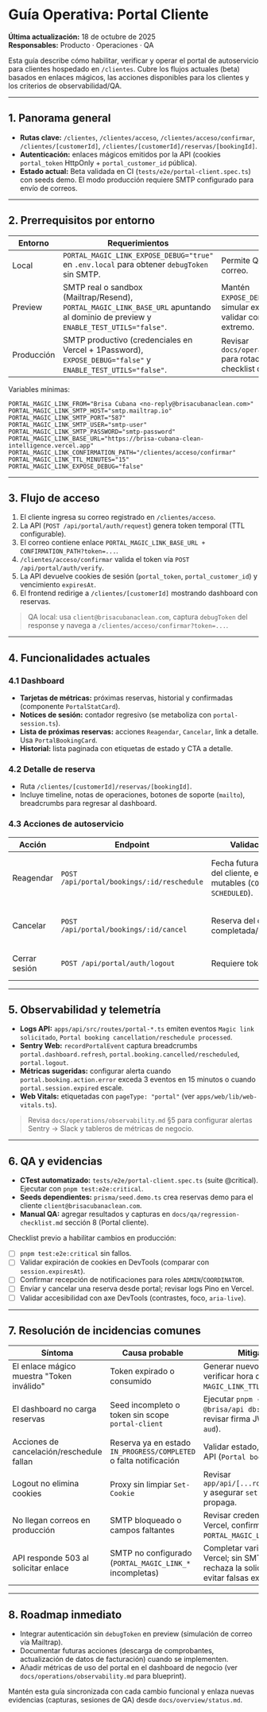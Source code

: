 # Guía Operativa: Portal Cliente

**Última actualización:** 18 de octubre de 2025  
**Responsables:** Producto · Operaciones · QA

Esta guía describe cómo habilitar, verificar y operar el portal de autoservicio para clientes hospedado en `/clientes`. Cubre los flujos actuales (beta) basados en enlaces mágicos, las acciones disponibles para los clientes y los criterios de observabilidad/QA.

---

## 1. Panorama general

- **Rutas clave:** `/clientes`, `/clientes/acceso`, `/clientes/acceso/confirmar`, `/clientes/[customerId]`, `/clientes/[customerId]/reservas/[bookingId]`.
- **Autenticación:** enlaces mágicos emitidos por la API (cookies `portal_token` HttpOnly + `portal_customer_id` pública).
- **Estado actual:** Beta validada en CI (`tests/e2e/portal-client.spec.ts`) con seeds demo. El modo producción requiere SMTP configurado para envío de correos.

---

## 2. Prerrequisitos por entorno

| Entorno    | Requerimientos                                                                                                                     | Notas                                                                                               |
| ---------- | ---------------------------------------------------------------------------------------------------------------------------------- | --------------------------------------------------------------------------------------------------- |
| Local      | `PORTAL_MAGIC_LINK_EXPOSE_DEBUG="true"` en `.env.local` para obtener `debugToken` sin SMTP.                                        | Permite QA rápido sin correo.                                                                       |
| Preview    | SMTP real o sandbox (Mailtrap/Resend), `PORTAL_MAGIC_LINK_BASE_URL` apuntando al dominio de preview y `ENABLE_TEST_UTILS="false"`. | Mantén `EXPOSE_DEBUG="false"` para simular experiencia real y validar correos de extremo a extremo. |
| Producción | SMTP productivo (credenciales en Vercel + 1Password), `EXPOSE_DEBUG="false"` y `ENABLE_TEST_UTILS="false"`.                        | Revisar `docs/operations/security.md` para rotación de claves y checklist de correo.                |

Variables mínimas:

```dotenv
PORTAL_MAGIC_LINK_FROM="Brisa Cubana <no-reply@brisacubanaclean.com>"
PORTAL_MAGIC_LINK_SMTP_HOST="smtp.mailtrap.io"
PORTAL_MAGIC_LINK_SMTP_PORT="587"
PORTAL_MAGIC_LINK_SMTP_USER="smtp-user"
PORTAL_MAGIC_LINK_SMTP_PASSWORD="smtp-password"
PORTAL_MAGIC_LINK_BASE_URL="https://brisa-cubana-clean-intelligence.vercel.app"
PORTAL_MAGIC_LINK_CONFIRMATION_PATH="/clientes/acceso/confirmar"
PORTAL_MAGIC_LINK_TTL_MINUTES="15"
PORTAL_MAGIC_LINK_EXPOSE_DEBUG="false"
```

---

## 3. Flujo de acceso

1. El cliente ingresa su correo registrado en `/clientes/acceso`.
2. La API (`POST /api/portal/auth/request`) genera token temporal (TTL configurable).
3. El correo contiene enlace `PORTAL_MAGIC_LINK_BASE_URL + CONFIRMATION_PATH?token=...`.
4. `/clientes/acceso/confirmar` valida el token vía `POST /api/portal/auth/verify`.
5. La API devuelve cookies de sesión (`portal_token`, `portal_customer_id`) y vencimiento `expiresAt`.
6. El frontend redirige a `/clientes/[customerId]` mostrando dashboard con reservas.

> QA local: usa `client@brisacubanaclean.com`, captura `debugToken` del response y navega a `/clientes/acceso/confirmar?token=...`.

---

## 4. Funcionalidades actuales

### 4.1 Dashboard

- **Tarjetas de métricas:** próximas reservas, historial y confirmadas (componente `PortalStatCard`).
- **Notices de sesión:** contador regresivo (se metaboliza con `portal-session.ts`).
- **Lista de próximas reservas:** acciones `Reagendar`, `Cancelar`, link a detalle. Usa `PortalBookingCard`.
- **Historial:** lista paginada con etiquetas de estado y CTA a detalle.

### 4.2 Detalle de reserva

- Ruta `/clientes/[customerId]/reservas/[bookingId]`.
- Incluye timeline, notas de operaciones, botones de soporte (`mailto`), breadcrumbs para regresar al dashboard.

### 4.3 Acciones de autoservicio

| Acción        | Endpoint                                   | Validaciones                                                                    | Efecto                                                                                      |
| ------------- | ------------------------------------------ | ------------------------------------------------------------------------------- | ------------------------------------------------------------------------------------------- |
| Reagendar     | `POST /api/portal/bookings/:id/reschedule` | Fecha futura, reserva del cliente, estados mutables (`CONFIRMED`, `SCHEDULED`). | Actualiza `scheduledAt`, registra nota opcional, genera notificación `BOOKING_RESCHEDULED`. |
| Cancelar      | `POST /api/portal/bookings/:id/cancel`     | Reserva del cliente, no completada/cancelada.                                   | Marca `CANCELLED`, registra motivo, notificación `BOOKING_CANCELLED`.                       |
| Cerrar sesión | `POST /api/portal/auth/logout`             | Requiere token portal                                                           | Limpia cookies y redirige a `/clientes/acceso`.                                             |

---

## 5. Observabilidad y telemetría

- **Logs API:** `apps/api/src/routes/portal-*.ts` emiten eventos `Magic link solicitado`, `Portal booking cancellation/reschedule processed`.
- **Sentry Web:** `recordPortalEvent` captura breadcrumbs `portal.dashboard.refresh`, `portal.booking.cancelled/rescheduled`, `portal.logout`.
- **Métricas sugeridas:** configurar alerta cuando `portal.booking.action.error` exceda 3 eventos en 15 minutos o cuando `portal.session.expired` escale.
- **Web Vitals:** etiquetadas con `pageType: "portal"` (ver `apps/web/lib/web-vitals.ts`).

> Revisa `docs/operations/observability.md` §5 para configurar alertas Sentry → Slack y tableros de métricas de negocio.

---

## 6. QA y evidencias

- **CTest automatizado:** `tests/e2e/portal-client.spec.ts` (suite @critical). Ejecutar con `pnpm test:e2e:critical`.
- **Seeds dependientes:** `prisma/seed.demo.ts` crea reservas demo para el cliente `client@brisacubanaclean.com`.
- **Manual QA:** agregar resultados y capturas en `docs/qa/regression-checklist.md` sección 8 (Portal cliente).

Checklist previo a habilitar cambios en producción:

- [ ] `pnpm test:e2e:critical` sin fallos.
- [ ] Validar expiración de cookies en DevTools (comparar con `session.expiresAt`).
- [ ] Confirmar recepción de notificaciones para roles `ADMIN`/`COORDINATOR`.
- [ ] Enviar y cancelar una reserva desde portal; revisar logs Pino en Vercel.
- [ ] Validar accesibilidad con axe DevTools (contrastes, foco, `aria-live`).

---

## 7. Resolución de incidencias comunes

| Síntoma                                   | Causa probable                                                    | Mitigación                                                                                           |
| ----------------------------------------- | ----------------------------------------------------------------- | ---------------------------------------------------------------------------------------------------- |
| El enlace mágico muestra "Token inválido" | Token expirado o consumido                                        | Generar nuevo enlace; verificar hora del servidor y `MAGIC_LINK_TTL_MINUTES`.                        |
| El dashboard no carga reservas            | Seed incompleto o token sin scope `portal-client`                 | Ejecutar `pnpm --filter @brisa/api db:seed:demo` o revisar firma JWT (`scope`, `aud`).               |
| Acciones de cancelación/reschedule fallan | Reserva ya en estado `IN_PROGRESS/COMPLETED` o falta notificación | Validar estado, revisar logs API (`Portal booking ...`).                                             |
| Logout no elimina cookies                 | Proxy sin limpiar `Set-Cookie`                                    | Revisar `app/api/[...route]/route.ts` y asegurar `set-cookie` se propaga.                            |
| No llegan correos en producción           | SMTP bloqueado o campos faltantes                                 | Revisar credenciales en Vercel, confirmar `PORTAL_MAGIC_LINK_FROM`.                                  |
| API responde 503 al solicitar enlace      | SMTP no configurado (`PORTAL_MAGIC_LINK_*` incompletas)           | Completar variables en Vercel; sin SMTP la API rechaza la solicitud para evitar falsas expectativas. |

---

## 8. Roadmap inmediato

- Integrar autenticación sin `debugToken` en preview (simulación de correo vía Mailtrap).
- Documentar futuras acciones (descarga de comprobantes, actualización de datos de facturación) cuando se implementen.
- Añadir métricas de uso del portal en el dashboard de negocio (ver `docs/operations/observability.md` para blueprint).

Mantén esta guía sincronizada con cada cambio funcional y enlaza nuevas evidencias (capturas, sesiones de QA) desde `docs/overview/status.md`.
